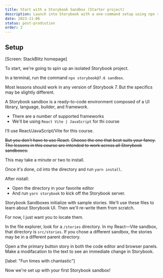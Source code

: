 ```yaml
---
title: Start with a Storybook Sandbox (Starter project)
description: Launch into Storybook with a one-command setup using npx storybook sandbox. Instantly create a Storybook environment tailored to your preferred framework and language, perfect for immersive learning and exploration.
date: 2023-11-06
status: post-prodcution
order: 2
---
```


## Setup

[Screen: StackBlitz homepage]

To start, we're going to spin up an isolated Storybook project.

In a terminal, run the command `npx storybook@7.6 sandbox`.

Most lessons should work in any version of Storybook 7.
But the specifics may be slightly different.

A Storybook sandbox is a ready-to-code environment composed of a UI library, language, builder, and framework.

- There are a number of supported frameworks
- We'll be using `React Vite | JavaScript` for thi course

I’ll use React/JavaScript/Vite for this course.

~~But you don't have to use React.~~
~~Choose the one that best suits your fancy.~~
~~The lessons in this course are intended to work across all Storybook sandboxes.~~

This may take a minute or two to install.

Once it's done, cd into the directory and run `yarn install`.

After nistall:

- Open the directory in your favorite editor
- And run `yarn storybook` to kick off the Storybook server.

Storybook Sandboxes initialize with sample stories.
We'll use these files to learn about Storybook UI.
Then we'll re-write them from scratch.

For now, I just want you to locate them.

In the file explorer, look for a `/stories` directory.
In my React—Vite sandbox, that directory is `src/stories`.
If you chose a different sandbox, the stories may be in a different parent directory.

Open a the primary button story in both the code editor and browser panels.
Make a modifacation to the text to see an immediate change in Storybook.

[label: "Fun times with chantastic"]

Now we're set up with your first Storybook sandbox!
